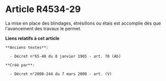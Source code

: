 # Article R4534-29

La mise en place des blindages, étrésillons ou étais est accomplie dès que l'avancement des travaux le permet.

**Liens relatifs à cet article**

	**Anciens textes**:

	  - Décret n°65-48 du 8 janvier 1965 - art. 70 (Ab)

	**Créé par**:

	  - Décret n°2008-244 du 7 mars 2008 - art. (V)
